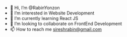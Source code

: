 - 👋 Hi, I’m @RabinYonzon
- 👀 I’m interested in Website Development
- 🌱 I’m currently learning React JS
- 💞️ I’m looking to collaborate on FrontEnd Development
- 📫 How to reach me sireshrabin@gmail.com


<!---
RabinYonzon/RabinYonzon is a ✨ special ✨ repository because its `README.md` (this file) appears on your GitHub profile.
You can click the Preview link to take a look at your changes.
--->
